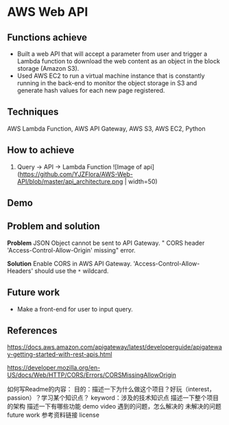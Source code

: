 # AWS Web API

## Functions achieve

* Built a web API that will accept a parameter from user and trigger a Lambda function to download the web content as an object in the block storage (Amazon S3).
* Used AWS EC2 to run a virtual machine instance that is constantly running in the back-end to monitor the object storage in S3 and generate hash values for each new page registered.

## Techniques

AWS Lambda Function, AWS API Gateway, AWS S3, AWS EC2, Python

## How to achieve

1. Query -> API -> Lambda Function
![Image of api](https://github.com/YJZFlora/AWS-Web-API/blob/master/api_architecture.png | width=50)


## Demo

## Problem and solution

**Problem** JSON Object cannot be sent to API Gateway. " CORS header 'Access-Control-Allow-Origin' missing" error.

**Solution** Enable CORS in AWS API Gateway. 'Access-Control-Allow-Headers' should use the ```*``` wildcard.

## Future work

* Make a front-end for user to input query.


## References

https://docs.aws.amazon.com/apigateway/latest/developerguide/apigateway-getting-started-with-rest-apis.html

https://developer.mozilla.org/en-US/docs/Web/HTTP/CORS/Errors/CORSMissingAllowOrigin


如何写Readme的内容：
目的：描述一下为什么做这个项目？好玩（interest，passion）？学习某个知识点？
‍‌‍‍‌‍‌‌‍‍‍‍‍‌‍‌‌‌‍keyword：涉及的技术知识点
描述一下整个项目的架构
描述一下有哪些功能
demo video
遇到的问题，怎么解决的
未解决的问题future work
参考资料链接
license
